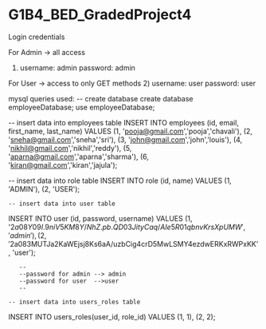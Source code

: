 # G1B4_BED_GradedProject4
Login credentials

For Admin -> all access
1) username: admin
   password: admin

For User -> access to only GET methods
2) username: user
   password: user
   
  
   mysql queries used:
   -- create database
    create database employeeDatabase;
    use employeeDatabase;
   
   
  -- insert data into employees table 
INSERT INTO employees (id, email, first_name, last_name) 
VALUES (1, 'pooja@gmail.com','pooja','chavali'),
	   (2, 'sneha@gmail.com','sneha','sri'),
       (3, 'john@gmail.com','john','louis'),
       (4, 'nikhil@gmail.com','nikhil','reddy'),
       (5, 'aparna@gmail.com','aparna','sharma'),
       (6, 'kiran@gmail.com','kiran','jajula');
       
 
   -- insert data into role table
INSERT INTO role (id, name)
VALUES (1, 'ADMIN'),
	   (2, 'USER');

    -- insert data into user table
	   
INSERT INTO user (id, password, username)
VALUES (1, '$2a$08$Y09I.9niV5KM8Y/NhZ.pb.QD03JityCaq/AIe5R01qbnvKrsXpUMW', 'admin' ),
	   (2, '$2a$08$3MUTJa2KaWEjsj8Ks6aA/uzbCig4crD5MwLSMY4ezdwERKxRWPxKK', 'user');
	   
	   --
	   --password for admin --> admin
	   --password for user  -->user
 	   --
 	   
    -- insert data into users_roles table   
INSERT INTO users_roles(user_id, role_id)
VALUES (1, 1),
	   (2, 2);  
